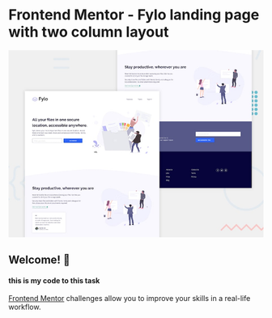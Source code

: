 # Frontend Mentor - Fylo landing page with two column layout

![Design preview for the Fylo landing page with two column layout challenge](./design/desktop-preview.jpg)

## Welcome! 👋

#### this is my code to this task

[Frontend Mentor](https://www.frontendmentor.io) challenges allow you to improve your skills in a real-life workflow.

